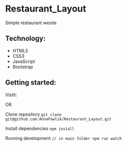 # Restaurant_Layout

Simple restaurant wesite

## Technology:
- HTML5
- CSS3
- JavaScript
- Bootstrap

## Getting started:

Vistit:

OR 

Clone repository
``
git clone git@github.com:AnnaPawlik/Restaurant_Layout.git
``

Install dependencies
``
npm install
``

Running development
``
// in main folder
npm run watch
``
